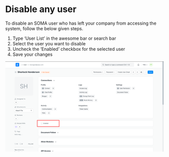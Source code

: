 
# Disable any user


To disable an SOMA user who has left your company from accessing the system, follow the below given steps. 


1. Type ‘User List’ in the awesome bar or search bar
2. Select the user you want to disable
3. Uncheck the ‘Enabled’ checkbox for the selected user
4. Save your changes


![](/files/LHzZayc.png)


